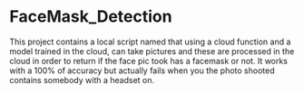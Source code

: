 # FaceMask_Detection
This project contains a local script named that using a cloud function and a model trained in the cloud, can take pictures and these are processed in the cloud in order to return if the face pic took has a facemask or not.
It works with a 100% of accuracy but actually fails when you the photo shooted contains somebody with a headset on.
